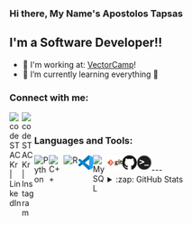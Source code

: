 ### Hi there, My Name's Apostolos Tapsas 

## I'm a Software Developer!!

- 🔭 I'm working at: [VectorCamp][vectorcamp]!
- 🌱 I’m currently learning everything 🤣

### Connect with me:
[<img align="left" alt="codeSTACKr | LinkedIn" width="22px" src="https://cdn.jsdelivr.net/npm/simple-icons@v3/icons/linkedin.svg" />][linkedin]
[<img align="left" alt="codeSTACKr | Instagram" width="22px" src="https://cdn.jsdelivr.net/npm/simple-icons@v3/icons/instagram.svg" />][instagram]

<br />

### Languages and Tools:
[<img align="left" alt="Python" width="26px" src="https://cdn.jsdelivr.net/npm/simple-icons@3.13.0/icons/python.svg" />][python]
[<img align="left" alt="C++" width="26px" src="https://cdn.jsdelivr.net/npm/simple-icons@3.13.0/icons/cplusplus.svg" />][cpp]
[<img align="left" alt="R" width="26px" src="https://cdn.jsdelivr.net/npm/simple-icons@3.13.0/icons/r.svg" />][Rpp]
[<img align="left" alt="Visual Studio Code" width="26px" src="https://raw.githubusercontent.com/github/explore/80688e429a7d4ef2fca1e82350fe8e3517d3494d/topics/visual-studio-code/visual-studio-code.png" />][vscode]
[<img align="left" alt="MySQL" width="26px" src="https://cdn.jsdelivr.net/npm/simple-icons@3.13.0/icons/mysql.svg" />][msql]
[<img align="left" alt="Git" width="26px" src="https://raw.githubusercontent.com/github/explore/80688e429a7d4ef2fca1e82350fe8e3517d3494d/topics/git/git.png" />][git]
[<img align="left" alt="GitHub" width="26px" src="https://raw.githubusercontent.com/github/explore/78df643247d429f6cc873026c0622819ad797942/topics/github/github.png" />][github]
[<img align="left" alt="Terminal" width="26px" src="https://raw.githubusercontent.com/github/explore/80688e429a7d4ef2fca1e82350fe8e3517d3494d/topics/terminal/terminal.png" />][bash]

<br />
---

<details>
  <summary>:zap: GitHub Stats</summary>

  <img align="left" alt="Apostolos's GitHub Stats" src="https://github-readme-stats.codestackr.vercel.app/api?username=Apostolos00tapsas&show_icons=true&hide_border=true" />

</details>

[vectorcamp]: https://github.com/VectorCamp
[twitter]: https://twitter.com/paul_tapsas
[instagram]: https://www.instagram.com/tolis_tps/
[linkedin]: https://www.linkedin.com/in/apostolos-tapsas-6ba4a6b0/
[vscode]: https://vscode.dev/
[git]: https://git-scm.com/book/en/v2
[github]: https://github.com/
[python]: https://www.python.org/
[cpp]: https://isocpp.org/get-started
[Rpp]: https://www.r-project.org/
[msql]: https://www.mysql.com/
[bash]: https://ubuntu.com/tutorials/command-line-for-beginners#1-overview